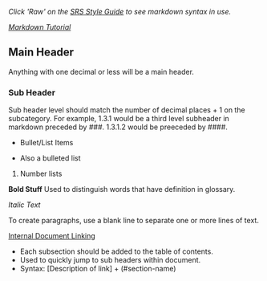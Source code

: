 *Click 'Raw' on the [SRS Style Guide](https://github.com/voyager1winterberry/cse372-01srs/blob/main/styleGuide.md) to see markdown syntax in use.*

*[Markdown Tutorial](https://www.markdownguide.org/basic-syntax/)*

## Main Header
Anything with one decimal or less will be a main header.

### Sub Header
Sub header level should match the number of decimal places + 1 on the subcategory. For example, 1.3.1 would be a third level subheader in markdown preceded by ###. 1.3.1.2 would be preeceded by ####.

- Bullet/List Items
* Also a bulleted list
1. Number lists


**Bold Stuff**
Used to distinguish words that have definition in glossary.

*Italic Text*

To create paragraphs, use a blank line to separate one or more lines of text.

[Internal Document Linking](#main-header)
* Each subsection should be added to the table of contents.
* Used to quickly jump to sub headers within document.
* Syntax: [Description of link] + (#section-name)
